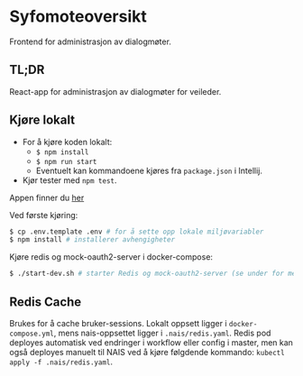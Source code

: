 # Syfomoteoversikt

Frontend for administrasjon av dialogmøter.

## TL;DR

React-app for administrasjon av dialogmøter for veileder.

## Kjøre lokalt

- For å kjøre koden lokalt:
  - `$ npm install`
  - `$ npm run start`
  - Eventuelt kan kommandoene kjøres fra `package.json` i Intellij.
- Kjør tester med `npm test`.

Appen finner du [her](http://localhost:8080/syfomoteoversikt)

Ved første kjøring:

```sh
$ cp .env.template .env # for å sette opp lokale miljøvariabler
$ npm install # installerer avhengigheter
```

Kjøre redis og mock-oauth2-server i docker-compose:

```sh
$ ./start-dev.sh # starter Redis og mock-oauth2-server (se under for mer info)
```

## Redis Cache

Brukes for å cache bruker-sessions.
Lokalt oppsett ligger i `docker-compose.yml`, mens nais-oppsettet ligger i `.nais/redis.yaml`.
Redis pod deployes automatisk ved endringer i workflow eller config i master,
men kan også deployes manuelt til NAIS ved å kjøre følgdende kommando: `kubectl apply -f .nais/redis.yaml`.
